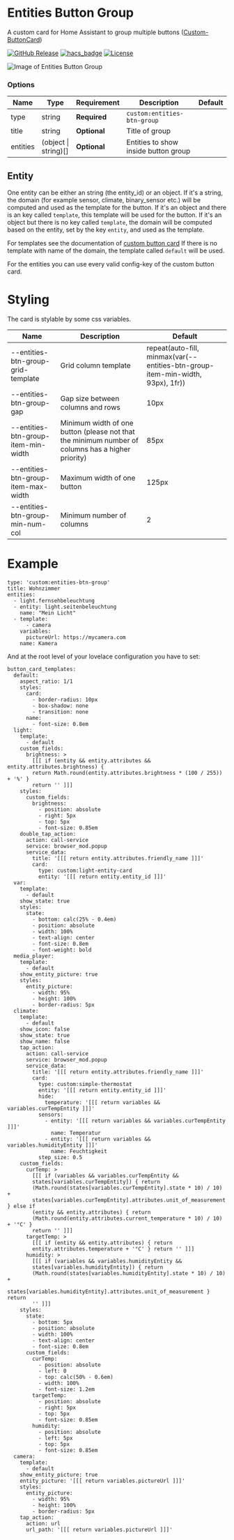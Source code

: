 # Entities Button Group

A custom card for Home Assistant to group multiple buttons ([Custom-ButtonCard](https://github.com/custom-cards/button-card))

[![GitHub Release][releases-shield]][releases]
[![hacs_badge](https://img.shields.io/badge/HACS-Default-orange.svg?style=for-the-badge)](https://github.com/custom-components/hacs)
[![License][license-shield]](LICENSE.md)

![Image of Entities Button Group](https://github.com/wassy92x/lovelace-entities-btn-group/blob/master/.images/entities-btn-group.png?raw=true)

### Options

| Name              | Type                | Requirement  | Description                                     | Default             |
| ----------------- | ------------------- | ------------ | ----------------------------------------------- | ------------------- |
| type              | string              | **Required** | `custom:entities-btn-group`                  |                     |
| title             | string              | **Optional** | Title of group                                  |                     |
| entities          | (object &#124; string)[] | **Optional** | Entities to show inside button group            |                     |

## Entity
One entity can be either an string (the entity_id) or an object.
If it's a string, the domain (for example sensor, climate, binary_sensor etc.) will be computed and used as the template for the button.
If it's an object and there is an key called `template`, this template will be used for the button.
If it's an object but there is no key called `template`, the domain will be computed based on the entity, set by the key `entity`, and used as the template.

For templates see the documentation of [custom button card](https://github.com/custom-cards/button-card#configuration-templates)
If there is no template with name of the domain, the template called `default` will be used.

For the entities you can use every valid config-key of the custom button card.


# Styling
The card is stylable by some css variables.

| Name                                 | Description                                 | Default                                                                       |
| ------------------------------------ | ------------------------------------------- | ----------------------------------------------------------------------------- |
| --entities-btn-group-grid-template   | Grid column template                        | repeat(auto-fill, minmax(var(--entities-btn-group-item-min-width, 93px), 1fr)) |
| --entities-btn-group-gap             | Gap size between columns and rows           | 10px |
| --entities-btn-group-item-min-width  | Minimum width of one button (please not that the minimum number of columns has a higher priority) | 85px |
| --entities-btn-group-item-max-width  | Maximum width of one button                 | 125px |
| --entities-btn-group-min-num-col     | Minimum number of columns                   | 2 |

# Example
```
type: 'custom:entities-btn-group'
title: Wohnzimmer
entities:
  - light.fernsehbeleuchtung
  - entity: light.seitenbeleuchtung
    name: "Mein Licht"
  - template:
      - camera
    variables:
      pictureUrl: https://mycamera.com
    name: Kamera
```

And at the root level of your lovelace configuration you have to set:
```
button_card_templates:
  default:
    aspect_ratio: 1/1
    styles:
      card:
        - border-radius: 10px
        - box-shadow: none
        - transition: none
      name:
        - font-size: 0.8em
  light:
    template:
      - default
    custom_fields:
      brightness: >
        [[[ if (entity && entity.attributes && entity.attributes.brightness) {
        return Math.round(entity.attributes.brightness * (100 / 255)) + '%' }
        return '' ]]]
    styles:
      custom_fields:
        brightness:
          - position: absolute
          - right: 5px
          - top: 5px
          - font-size: 0.85em
    double_tap_action:
      action: call-service
      service: browser_mod.popup
      service_data:
        title: '[[[ return entity.attributes.friendly_name ]]]'
        card:
          type: custom:light-entity-card
          entity: '[[[ return entity.entity_id ]]]'
  var:
    template:
      - default
    show_state: true
    styles:
      state:
        - bottom: calc(25% - 0.4em)
        - position: absolute
        - width: 100%
        - text-align: center
        - font-size: 0.8em
        - font-weight: bold
  media_player:
    template:
      - default
    show_entity_picture: true
    styles:
      entity_picture:
        - width: 95%
        - height: 100%
        - border-radius: 5px
  climate:
    template:
      - default
    show_icon: false
    show_state: true
    show_name: false
    tap_action:
      action: call-service
      service: browser_mod.popup
      service_data:
        title: '[[[ return entity.attributes.friendly_name ]]]'
        card:
          type: custom:simple-thermostat
          entity: '[[[ return entity.entity_id ]]]'
          hide:
            temperature: '[[[ return variables && variables.curTempEntity ]]]'
          sensors:
            - entity: '[[[ return variables && variables.curTempEntity ]]]'
              name: Temperatur
            - entity: '[[[ return variables && variables.humidityEntity ]]]'
              name: Feuchtigkeit
          step_size: 0.5
    custom_fields:
      curTemp: >
        [[[ if (variables && variables.curTempEntity &&
        states[variables.curTempEntity]) { return
        (Math.round(states[variables.curTempEntity].state * 10) / 10) +
        states[variables.curTempEntity].attributes.unit_of_measurement } else if
        (entity && entity.attributes) { return
        (Math.round(entity.attributes.current_temperature * 10) / 10) + '°C' }
        return '' ]]]
      targetTemp: >
        [[[ if (entity && entity.attributes) { return
        entity.attributes.temperature + '°C' } return '' ]]]
      humidity: >
        [[[ if (variables && variables.humidityEntity &&
        states[variables.humidityEntity]) { return
        (Math.round(states[variables.humidityEntity].state * 10) / 10) +
        states[variables.humidityEntity].attributes.unit_of_measurement } return
        '' ]]]
    styles:
      state:
        - bottom: 5px
        - position: absolute
        - width: 100%
        - text-align: center
        - font-size: 0.8em
      custom_fields:
        curTemp:
          - position: absolute
          - left: 0
          - top: calc(50% - 0.6em)
          - width: 100%
          - font-size: 1.2em
        targetTemp:
          - position: absolute
          - right: 5px
          - top: 5px
          - font-size: 0.85em
        humidity:
          - position: absolute
          - left: 5px
          - top: 5px
          - font-size: 0.85em
  camera:
    template:
      - default
    show_entity_picture: true
    entity_picture: '[[[ return variables.pictureUrl ]]]'
    styles:
      entity_picture:
        - width: 95%
        - height: 100%
        - border-radius: 5px
    tap_action:
      action: url
      url_path: '[[[ return variables.pictureUrl ]]]'
```

[license-shield]: https://img.shields.io/github/license/wassy92x/lovelace-entities-btn-group.svg?style=for-the-badge
[releases-shield]: https://img.shields.io/github/release/wassy92x/lovelace-entities-btn-group.svg?style=for-the-badge
[releases]: https://github.com/wassy92x/lovelace-entities-btn-group/releases

